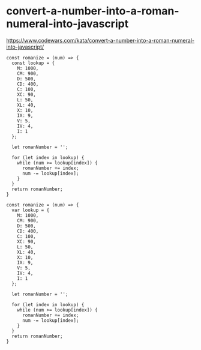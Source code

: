 # convert-a-number-into-a-roman-numeral-into-javascript
https://www.codewars.com/kata/convert-a-number-into-a-roman-numeral-into-javascript/


```
const romanize = (num) => {
  const lookup = {
    M: 1000,
    CM: 900,
    D: 500,
    CD: 400,
    C: 100,
    XC: 90,
    L: 50,
    XL: 40,
    X: 10,
    IX: 9,
    V: 5,
    IV: 4,
    I: 1
  };

  let romanNumber = '';

  for (let index in lookup) {
    while (num >= lookup[index]) {
      romanNumber += index;
      num -= lookup[index];
    }
  }
  return romanNumber;
}

```

```
const romanize = (num) => {
  var lookup = {
    M: 1000,
    CM: 900,
    D: 500,
    CD: 400,
    C: 100,
    XC: 90,
    L: 50,
    XL: 40,
    X: 10,
    IX: 9,
    V: 5,
    IV: 4,
    I: 1
  };

  let romanNumber = '';

  for (let index in lookup) {
    while (num >= lookup[index]) {
      romanNumber += index;
      num -= lookup[index];
    }
  }
  return romanNumber;
}

```
